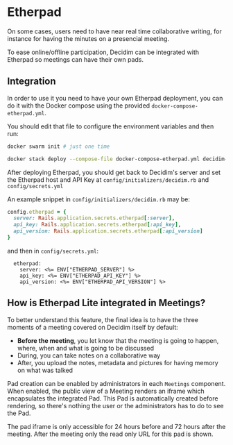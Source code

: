 # Etherpad

On some cases, users need to have near real time collaborative writing, for instance for having the minutes on a presencial meeting.

To ease online/offline participation, Decidim can be integrated with Etherpad so meetings can have their own pads.

## Integration

In order to use it you need to have your own Etherpad deployment, you can do it
with the Docker compose using the provided `docker-compose-etherpad.yml`.

You should edit that file to configure the environment variables and then run:

```sh
docker swarm init # just one time

docker stack deploy --compose-file docker-compose-etherpad.yml decidim-etherpad
```

After deploying Etherpad, you should get back to Decidim's server and set the Etherpad host and API Key at
`config/initializers/decidim.rb` and `config/secrets.yml`

An example snippet in `config/initializers/decidim.rb` may be:

```ruby
config.etherpad = {
  server: Rails.application.secrets.etherpad[:server],
  api_key: Rails.application.secrets.etherpad[:api_key],
  api_version: Rails.application.secrets.etherpad[:api_version]
}
```

and then in `config/secrets.yml`:

```
  etherpad:
    server: <%= ENV["ETHERPAD_SERVER"] %>
    api_key: <%= ENV["ETHERPAD_API_KEY"] %>
    api_version: <%= ENV["ETHERPAD_API_VERSION"] %>
```

## How is Etherpad Lite integrated in Meetings?

To better understand this feature, the final idea is to have the three moments of a meeting covered on Decidim itself by default:

- **Before the meeting**, you let know that the meeting is going to happen, where, when and what is going to be discussed
- During, you can take notes on a collaborative way
- After, you upload the notes, metadata and pictures for having memory on what was talked

Pad creation can be enabled by administrators in each `Meetings` component. When enabled, the public view of a Meeting renders an iframe which encapsulates the integrated Pad. This Pad is automatically created before rendering, so there's nothing the user or the administrators has to do to see the Pad.

The pad iframe is only accessible for 24 hours before and 72 hours after the meeting. After the meeting only the read only URL for this pad is shown.
